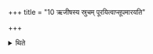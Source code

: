 +++
title = "10 ऋजीषस्य स्रुचम् पूरयित्वाप्सूपमारयति"

+++

<details><summary>थिते</summary>

ऋजीषस्य स्रुचं पूरयित्वाप्सूपमारयति समुद्रे ते हृदयमप्स्वन्तरिति १०
</details>
